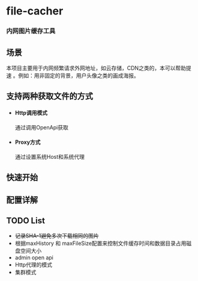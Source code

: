 # file-cacher 
### 内网图片缓存工具


## 场景
本项目主要用于内网频繁请求外网地址，如云存储，CDN之类的，本可以帮助提速
。例如：用非固定的背景，用户头像之类的画成海报。

## 支持两种获取文件的方式
- #### **Http调用模式**
    通过调用OpenApi获取

- #### **Proxy方式**
    通过设置系统Host和系统代理

## 快速开始


## 配置详解


## TODO List
* ~~记录SHA-1避免多次下载相同的图片~~
* 根据maxHistory 和 maxFileSize配置来控制文件缓存时间和数据目录占用磁盘空间大小
* admin open api
* Http代理的模式
* 集群模式 
